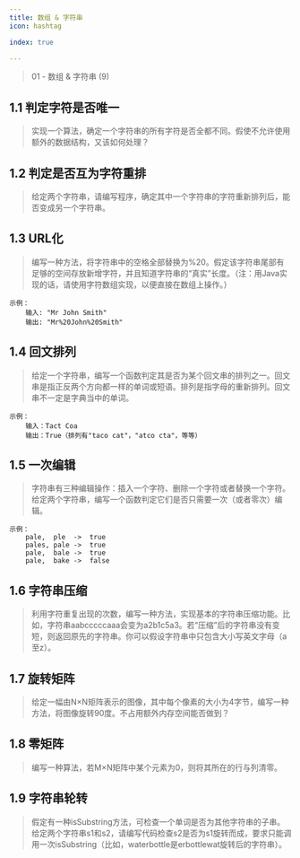```yaml
---
title: 数组 & 字符串
icon: hashtag

index: true

---
```


> 01 - 数组 & 字符串 (9)

<!-- more -->

## 1.1 判定字符是否唯一
  > 实现一个算法，确定一个字符串的所有字符是否全都不同。假使不允许使用额外的数据结构，又该如何处理？

## 1.2 判定是否互为字符重排
  > 给定两个字符串，请编写程序，确定其中一个字符串的字符重新排列后，能否变成另一个字符串。

## 1.3 URL化
  > 编写一种方法，将字符串中的空格全部替换为%20。假定该字符串尾部有足够的空间存放新增字符，并且知道字符串的“真实”长度。（注：用Java实现的话，请使用字符数组实现，以便直接在数组上操作。）
    
    示例：
        输入: "Mr John Smith"
        输出: "Mr%20John%20Smith"

## 1.4 回文排列
  > 给定一个字符串，编写一个函数判定其是否为某个回文串的排列之一。回文串是指正反两个方向都一样的单词或短语。排列是指字母的重新排列。回文串不一定是字典当中的单词。
    
    示例：
        输入：Tact Coa
        输出：True（排列有"taco cat"，"atco cta"，等等）

## 1.5 一次编辑
  > 字符串有三种编辑操作：插入一个字符、删除一个字符或者替换一个字符。给定两个字符串，编写一个函数判定它们是否只需要一次（或者零次）编辑。
    
    示例：
        pale,  ple  ->  true
        pales, pale ->  true
        pale,  bale ->  true
        pale,  bake ->  false
    
## 1.6 字符串压缩
  > 利用字符重复出现的次数，编写一种方法，实现基本的字符串压缩功能。比如，字符串aabcccccaaa会变为a2b1c5a3。若“压缩”后的字符串没有变短，则返回原先的字符串。你可以假设字符串中只包含大小写英文字母（a至z）。

## 1.7 旋转矩阵
  > 给定一幅由N×N矩阵表示的图像，其中每个像素的大小为4字节，编写一种方法，将图像旋转90度。不占用额外内存空间能否做到？

## 1.8 零矩阵
  > 编写一种算法，若M×N矩阵中某个元素为0，则将其所在的行与列清零。

## 1.9 字符串轮转
  > 假定有一种isSubstring方法，可检查一个单词是否为其他字符串的子串。给定两个字符串s1和s2，请编写代码检查s2是否为s1旋转而成，要求只能调用一次isSubstring（比如，waterbottle是erbottlewat旋转后的字符串）。